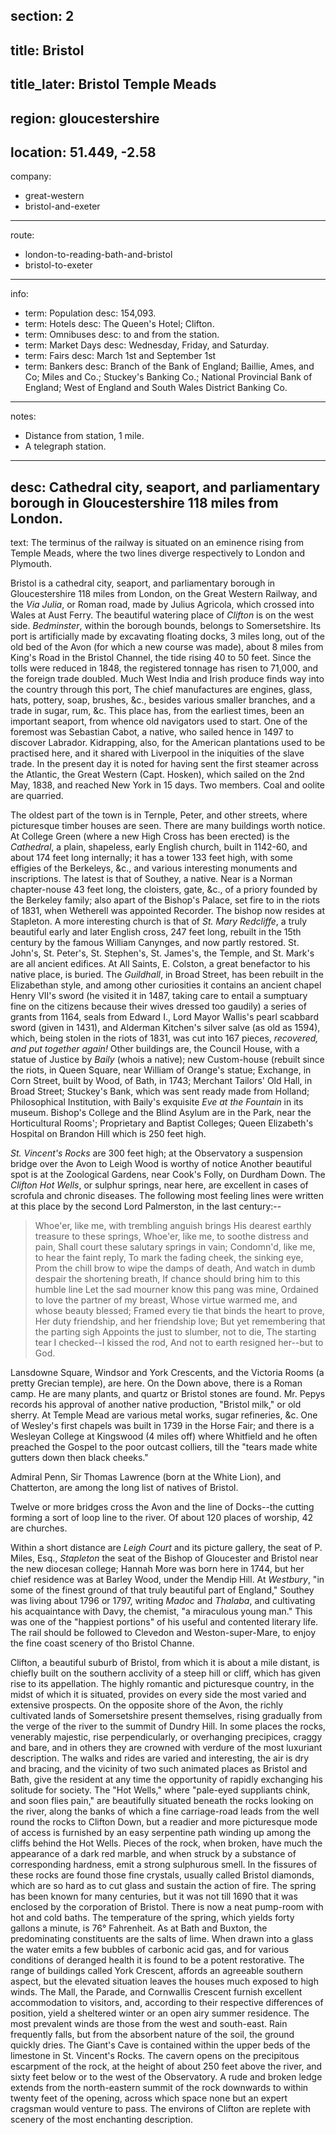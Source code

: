 section: 2
----
title: Bristol
----
title_later: Bristol Temple Meads
----
region: gloucestershire
----
location: 51.449, -2.58
----
company:
- great-western
- bristol-and-exeter
----
route:
- london-to-reading-bath-and-bristol
- bristol-to-exeter
----
info:
- term: Population
  desc: 154,093.
- term: Hotels
  desc: The Queen's Hotel; Clifton.
- term: Omnibuses
  desc: to and from the station.
- term: Market Days
  desc: Wednesday, Friday, and Saturday.
- term: Fairs
  desc: March 1st and September 1st
- term: Bankers
  desc: Branch of the Bank of England; Baillie, Ames, and Co; Miles and Co.; Stuckey's Banking Co.; National Provincial Bank of England; West of England and South Wales District Banking Co.
----
notes:
- Distance from station, 1 mile.
- A telegraph station.
----
desc: Cathedral city, seaport, and parliamentary borough in Gloucestershire 118 miles from London.
----
text: The terminus of the railway is situated on an eminence rising from Temple Meads, where the two lines diverge respectively to London and Plymouth.

Bristol is a cathedral city, seaport, and parliamentary borough in Gloucestershire 118 miles from London, on the Great Western Railway, and the *Via Julia*, or Roman road, made by Julius Agricola, which crossed into Wales at Aust Ferry. The beautiful watering place of *Clifton* is on the west side. *Bedminster*, within the borough bounds, belongs to Somersetshire. Its port is artificially made by excavating floating docks, 3 miles long, out of the old bed of the Avon (for which a new course was made), about 8 miles from King's Road in the Bristol Channel, the tide rising 40 to 50 feet. Since the tolls were reduced in 1848, the registered tonnage has risen to 71,000, and the foreign trade doubled. Much West India and Irish produce finds way into the country through this port, The chief manufactures are engines, glass, hats, pottery, soap, brushes, &c., besides various smaller branches, and a trade in sugar, rum, &c. This place has, from the earliest times, been an important seaport, from whence old navigators used to start. One of the foremost was Sebastian Cabot, a native, who sailed hence in 1497 to discover Labrador. Kidrapping, also, for the American plantations used to be practised here, and it shared with Liverpool in the iniquities of the slave trade. In the present day it is noted for having sent the first steamer across the Atlantic, the Great Western (Capt. Hosken), which sailed on the 2nd May, 1838, and reached New York in 15 days. Two members. Coal and oolite are quarried.

The oldest part of the town is in Ternple, Peter, and other streets, where picturesque timber houses are seen. There are many buildings worth notice. At College Green (where a new High Cross has been erected) is the *Cathedral*, a plain, shapeless, early English church, built in 1142-60, and about 174 feet long internally; it has a tower 133 feet high, with some effigies of the Berkeleys, &c., and various interesting monuments and inscriptions. The latest is that of Southey, a native. Near is a Norman chapter-nouse 43 feet long, the cloisters, gate, &c., of a priory founded by the Berkeley family; also apart of the Bishop's Palace, set fire to in the riots of 1831, when Wetherell was appointed Recorder. The bishop now resides at Stapleton. A more interesting church is that of *St. Mary Redcliffe*, a truly beautiful early and later English cross, 247 feet long, rebuilt in the 15th century by the famous William Canynges, and now partly restored. St. John's, St. Peter's, St. Stephen's, St. James's, the Temple, and St. Mark's are all ancient edifices. At All Saints, E. Colston, a great benefactor to his native place, is buried. The *Guildhall*, in Broad Street, has been rebuilt in the Elizabethan style, and among other curiosities it contains an ancient chapel Henry VII's sword (he visited it in 1487, taking care to entail a sumptuary fine on the citizens because their wives dressed too gaudily) a series of grants from 1164, seals from Edward I., Lord Mayor Wallis's pearl scabbard sword (given in 1431), and Alderman Kitchen's silver salve (as old as 1594), which, being stolen in the riots of 1831, was cut into 167 pieces, *recovered, and put together again!* Other buildings are, the Council House, with a statue of Justice by *Baily* (whois a native); new Custom-house (rebuilt since the riots, in Queen Square, near William of Orange's statue; Exchange, in Corn Street, built by Wood, of Bath, in 1743; Merchant Tailors' Old Hall, in Broad Street; Stuckey's Bank, which was sent ready made from Holland; Philosophical Institution, with Baily's exquisite *Eve at the Fountain* in its museum. Bishop's College and the Blind Asylum are in the Park, near the Horticultural Rooms'; Proprietary and Baptist Colleges; Queen Elizabeth's Hospital on Brandon Hill which is 250 feet high.

*St. Vincent's Rocks* are 300 feet high; at the Observatory a suspension bridge over the Avon to Leigh Wood is worthy of notice Another beautiful spot is at the Zoological Gardens, near Cook's Folly, on Durdham Down. The *Clifton Hot Wells*, or sulphur springs, near here, are excellent in cases of scrofula and chronic diseases. The following most feeling lines were written at this place by the second Lord Palmerston, in the last century:--

> Whoe'er, like me, with trembling anguish brings
> His dearest earthly treasure to these springs,
> Whoe'er, like me, to soothe distress and pain,
> Shall court these salutary springs in vain;
> Condomn'd, like me, to hear the faint reply,
> To mark the fading cheek, the sinking eye,
> Prom the chill brow to wipe the damps of death,
> And watch in dumb despair the shortening breath,
> If chance should bring him to this humble line
> Let the sad mourner know this pang was mine,
> Ordained to love the partner of my breast,
> Whose virtue warmed me, and whose beauty blessed;
> Framed every tie that binds the heart to prove,
> Her duty friendship, and her friendship love;
> But yet remembering that the parting sigh
> Appoints the just to slumber, not to die,
> The starting tear I checked--I kissed the rod,
> And not to earth resigned her--but to God.

Lansdowne Square, Windsor and York Crescents, and the Victoria Rooms (a pretty Grecian temple), are here. On the Down above, there is a Roman camp. He are many plants, and quartz or Bristol stones are found. Mr. Pepys records his approval of another native production, "Bristol milk," or old sherry. At Temple Mead are various metal works, sugar refineries, &c. One of Wesley's first chapels was built in 1739 in the Horse Fair; and there is a Wesleyan College at Kingswood (4 miles off) where Whitfield and he often preached the Gospel to the poor outcast colliers, till the "tears made white gutters down then black cheeks."

Admiral Penn, Sir Thomas Lawrence (born at the White Lion), and Chatterton, are among the long list of natives of Bristol.

Twelve or more bridges cross the Avon and the line of Docks--the cutting forming a sort of loop line to the river. Of about 120 places of worship, 42 are churches.

Within a short distance are *Leigh Court* and its picture gallery, the seat of P. Miles, Esq., *Stapleton* the seat of the Bishop of Gloucester and Bristol near the new diocesan college; Hannah More was born here in 1744, but her chief residence was at Barley Wood, under the Mendip Hill. At *Westbury*, "in some of the finest ground of that truly beautiful part of England," Southey was living about 1796 or 1797, writing *Madoc* and *Thalaba*, and cultivating his acquaintance with Davy, the chemist, "a miraculous young man." This was one of the "happiest portions" of his useful and contented literary life. The rail should be followed to Clevedon and Weston-super-Mare, to enjoy the fine coast scenery of tho Bristol Channe.

<span class="smcp">Clifton</span>, a beautiful suburb of Bristol, from which it is about a mile distant, is chiefly built on the southern acclivity of a steep hill or cliff, which has given rise to its appellation. The highly romantic and picturesque country, in the midst of which it is situated, provides on every side the most varied and extensive prospects. On the opposite shore of the Avon, the richly cultivated lands of Somersetshire present themselves, rising gradually from the verge of the river to the summit of Dundry Hill. In some places the rocks, venerably majestic, rise perpendicularly, or overhanging precipices, craggy and bare, and in others they are crowned with verdure of the most luxuriant description. The walks and rides are varied and interesting, the air is dry and bracing, and the vicinity of two such animated places as Bristol and Bath, give the resident at any time the opportunity of rapidly exchanging his solitude for society. The "Hot Wells," where "pale-eyed suppliants chink, and soon flies pain," are beautifully situated beneath the rocks looking on the river, along the banks of which a fine carriage-road leads from the well round the rocks to Clifton Down, but a readier and more picturesque mode of access is furnished by an easy serpentine path winding up among the cliffs behind the Hot Wells. Pieces of the rock, when broken, have much the appearance of a dark red marble, and when struck by a substance of corresponding hardness, emit a strong sulphurous smell. In the fissures of these rocks are found those fine crystals, usually called Bristol diamonds, which are so hard as to cut glass and sustain the action of fire. The spring has been known for many centuries, but it was not till 1690 that it was enclosed by the corporation of Bristol. There is now a neat pump-room with hot and cold baths. The temperature of the spring, which yields forty gallons a minute, is 76° Fahrenheit. As at Bath and Buxton, the predominating constituents are the salts of lime. When drawn into a glass the water emits a few bubbles of carbonic acid gas, and for various conditions of deranged health it is found to be a potent restorative. The range of buildings called York Crescent, affords an agreeable southern aspect, but the elevated situation leaves the houses much exposed to high winds. The Mall, the Parade, and Cornwallis Crescent furnish excellent accommodation to visitors, and, according to their respective differences of position, yield a sheltered winter or an open airy summer residence. The most prevalent winds are those from the west and south-east. Rain frequently falls, but from the absorbent nature of the soil, the ground quickly dries. The Giant's Cave is contained within the upper beds of the limestone in St. Vincent's Rocks. The cavern opens on the precipitous escarpment of the rock, at the height of about 250 feet above the river, and sixty feet below or to the west of the Observatory. A rude and broken ledge extends from the north-eastern summit of the rock downwards to within twenty feet of the opening, across which space none but an expert cragsman would venture to pass. The environs of Clifton are replete with scenery of the most enchanting description.

